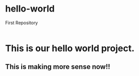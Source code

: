 # hello-world
First Repository

<html>
<header>
</header>
<body>
  <h1>This is our hello world project.</h1>
  <h2>This is making more sense now!!</h2>
</body>
</html>
